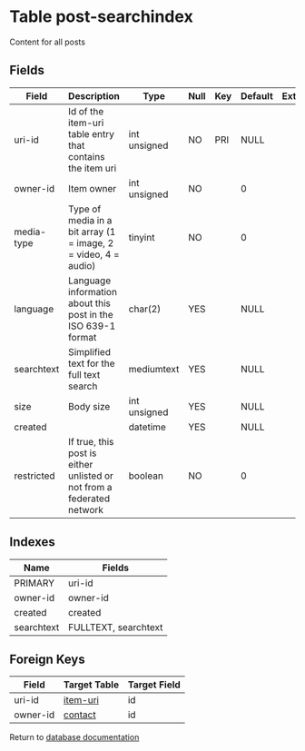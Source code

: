 Table post-searchindex
===========

Content for all posts

Fields
------

| Field      | Description                                                           | Type         | Null | Key | Default | Extra |
| ---------- | --------------------------------------------------------------------- | ------------ | ---- | --- | ------- | ----- |
| uri-id     | Id of the item-uri table entry that contains the item uri             | int unsigned | NO   | PRI | NULL    |       |
| owner-id   | Item owner                                                            | int unsigned | NO   |     | 0       |       |
| media-type | Type of media in a bit array (1 = image, 2 = video, 4 = audio)        | tinyint      | NO   |     | 0       |       |
| language   | Language information about this post in the ISO 639-1 format          | char(2)      | YES  |     | NULL    |       |
| searchtext | Simplified text for the full text search                              | mediumtext   | YES  |     | NULL    |       |
| size       | Body size                                                             | int unsigned | YES  |     | NULL    |       |
| created    |                                                                       | datetime     | YES  |     | NULL    |       |
| restricted | If true, this post is either unlisted or not from a federated network | boolean      | NO   |     | 0       |       |

Indexes
------------

| Name       | Fields               |
| ---------- | -------------------- |
| PRIMARY    | uri-id               |
| owner-id   | owner-id             |
| created    | created              |
| searchtext | FULLTEXT, searchtext |

Foreign Keys
------------

| Field | Target Table | Target Field |
|-------|--------------|--------------|
| uri-id | [item-uri](help/database/db_item-uri) | id |
| owner-id | [contact](help/database/db_contact) | id |

Return to [database documentation](help/database)
